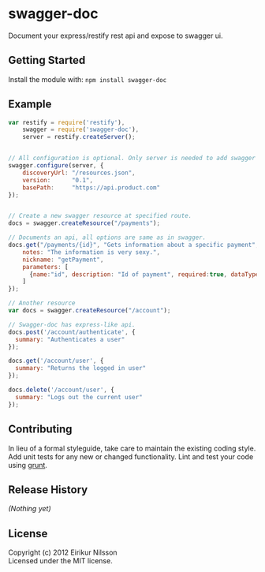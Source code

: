 # swagger-doc

Document your express/restify rest api and expose to swagger ui.

## Getting Started
Install the module with: `npm install swagger-doc`

## Example
```javascript
var restify = require('restify'),
    swagger = require('swagger-doc'),
    server = restify.createServer();


// All configuration is optional. Only server is needed to add swagger routes.
swagger.configure(server, {
	discoveryUrl: "/resources.json",
	version:      "0.1",
	basePath:     "https://api.product.com"
});


// Create a new swagger resource at specified route.
docs = swagger.createResource("/payments");

// Documents an api, all options are same as in swagger.
docs.get("/payments/{id}", "Gets information about a specific payment", {
	notes: "The information is very sexy.",
	nickname: "getPayment",
	parameters: [
	  {name:"id", description: "Id of payment", required:true, dataType: "string", paramType: "path"}
	]
});

// Another resource
var docs = swagger.createResource("/account");

// Swagger-doc has express-like api.
docs.post('/account/authenticate', {
  summary: "Authenticates a user"
});

docs.get('/account/user', {
  summary: "Returns the logged in user"
});

docs.delete('/account/user', {
  summary: "Logs out the current user"
});
```

## Contributing
In lieu of a formal styleguide, take care to maintain the existing coding style. Add unit tests for any new or changed functionality. Lint and test your code using [grunt](https://github.com/cowboy/grunt).

## Release History
_(Nothing yet)_

## License
Copyright (c) 2012 Eirikur Nilsson  
Licensed under the MIT license.
